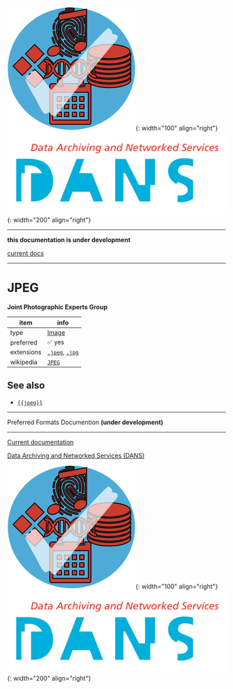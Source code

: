 ![img](../images/formats.png){: width="100" align="right"}
![img](../images/DANS.png){: width="200" align="right"}

---

**this documentation is under development**

[current docs]({{preferredFormats}})

---



# JPEG

**Joint Photographic Experts Group**

item | info
--- | ---
type | [Image](../dataTypes/image.md)
preferred | ✅ yes
extensions | [`.jpeg`](../extensions/jpeg.md), [`.jpg`](../extensions/jpg.md)
wikipedia | [`JPEG`]({{wikipedia}}/JPEG)



## See also
*   [`{{jpeg}}`]({{jpeg}})




---

Preferred Formats Documention **(under development)**

---

[Current documentation]({{preferredFormats}})

[Data Archiving and Networked Services (DANS)]({{dans}})

![img](../images/formats.png){: width="100" align="right"}
![img](../images/DANS.png){: width="200" align="right"}

